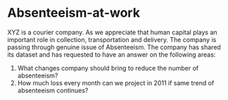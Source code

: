 # Absenteeism-at-work
XYZ is a courier company. As we appreciate that human capital plays an important role in collection, transportation and delivery. The company is passing through genuine issue of Absenteeism. The company has shared its dataset and has requested to have an answer on the following areas:

 1. What changes company should bring to reduce the number of absenteeism?
 2. How much loss every month can we project in 2011 if same trend of absenteeism continues?


